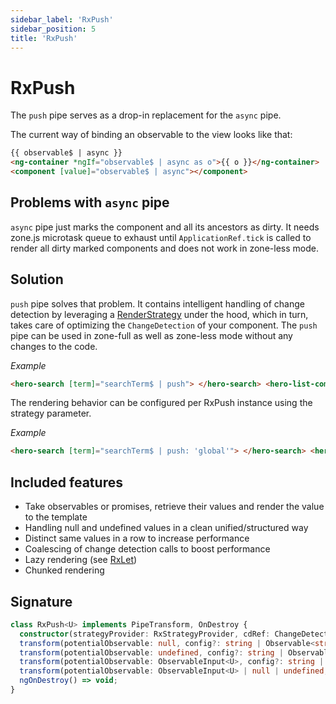 ```yaml
---
sidebar_label: 'RxPush'
sidebar_position: 5
title: 'RxPush'
---
```


# RxPush

The `push` pipe serves as a drop-in replacement for the `async` pipe.

The current way of binding an observable to the view looks like that:

```html
{{ observable$ | async }}
<ng-container *ngIf="observable$ | async as o">{{ o }}</ng-container>
<component [value]="observable$ | async"></component>
```

## Problems with `async` pipe

`async` pipe just marks the component and all its ancestors as dirty.
It needs zone.js microtask queue to exhaust until `ApplicationRef.tick` is called to render all dirty marked
components and does not work in zone-less mode.

## Solution

`push` pipe solves that problem. It contains intelligent handling of change detection by leveraging a [RenderStrategy](../../cdk/render-strategies/render-strategies.mdx) under the hood, which in turn, takes care of optimizing the `ChangeDetection` of your component. The `push` pipe can be used in zone-full as well as zone-less mode without any changes to the code.

_Example_

```html
<hero-search [term]="searchTerm$ | push"> </hero-search> <hero-list-component [heroes]="heroes$ | push"> </hero-list-component>
```

The rendering behavior can be configured per RxPush instance using the strategy parameter.

_Example_

```html
<hero-search [term]="searchTerm$ | push: 'global'"> </hero-search> <hero-list-component [heroes]="heroes$ | push: 'global'"> </hero-list-component>
```

## Included features

- Take observables or promises, retrieve their values and render the value to the template
- Handling null and undefined values in a clean unified/structured way
- Distinct same values in a row to increase performance
- Coalescing of change detection calls to boost performance
- Lazy rendering (see [RxLet](./rx-let-directive))
- Chunked rendering

## Signature

```typescript
class RxPush<U> implements PipeTransform, OnDestroy {
  constructor(strategyProvider: RxStrategyProvider, cdRef: ChangeDetectorRef)
  transform(potentialObservable: null, config?: string | Observable<string>) => null;
  transform(potentialObservable: undefined, config?: string | Observable<string>) => undefined;
  transform(potentialObservable: ObservableInput<U>, config?: string | Observable<string>) => U;
  transform(potentialObservable: ObservableInput<U> | null | undefined, config: string | Observable<string> | undefined) => U | null | undefined;
  ngOnDestroy() => void;
}
```

